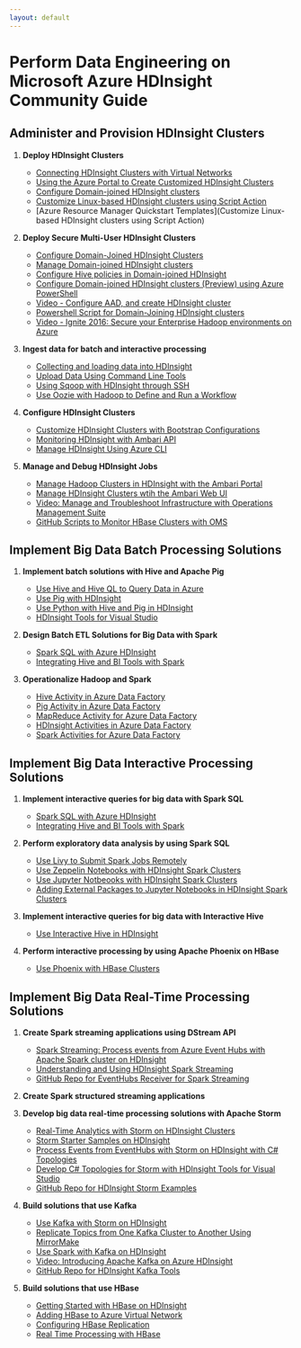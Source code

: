 ```yaml
---
layout: default
---
```


# Perform Data Engineering on Microsoft Azure HDInsight Community Guide

## Administer and Provision HDInsight Clusters

1. **Deploy HDInsight Clusters**

	- [Connecting HDInsight Clusters with Virtual Networks](https://docs.microsoft.com/en-us/azure/hdinsight/hdinsight-extend-hadoop-virtual-network)
	- [Using the Azure Portal to Create Customized HDInsight Clusters](https://blogs.msdn.microsoft.com/cindygross/2015/02/26/create-hdinsight-cluster-in-azure-portal/)
	- [Configure Domain-joined HDInsight clusters](https://docs.microsoft.com/en-us/azure/hdinsight/hdinsight-domain-joined-configure)
	- [Customize Linux-based HDInsight clusters using Script Action](https://docs.microsoft.com/en-us/azure/hdinsight/hdinsight-hadoop-customize-cluster-linux)
	- [Azure Resource Manager Quickstart Templates](Customize Linux-based HDInsight clusters using Script Action)

2. **Deploy Secure Multi-User HDInsight Clusters**

	-  [Configure Domain-Joined HDInsight Clusters](https://docs.microsoft.com/en-us/azure/hdinsight/hdinsight-domain-joined-configure)
	-  [Manage Domain-joined HDInsight clusters](https://docs.microsoft.com/en-us/azure/hdinsight/hdinsight-domain-joined-manage)
	-  [Configure Hive policies in Domain-joined HDInsight](https://docs.microsoft.com/en-us/azure/hdinsight/hdinsight-domain-joined-run-hive)
	-  [Configure Domain-joined HDInsight clusters (Preview) using Azure PowerShell](https://docs.microsoft.com/en-us/azure/hdinsight/hdinsight-domain-joined-configure-use-powershell)
	-  [Video - Configure AAD, and create HDInsight cluster](https://www.youtube.com/watch?v=D1_pGdTiicY)
	-  [Powershell Script for Domain-Joining HDInsight clusters](https://github.com/HDInsight/DomainJoinedHDInsight)
	-  [Video - Ignite 2016: Secure your Enterprise Hadoop environments on Azure](https://myignite.microsoft.com/videos/3102)

3. **Ingest data for batch and interactive processing**

	-  [Collecting and loading data into HDInsight](https://msdn.microsoft.com/en-us/library/dn749794.aspx)
	-  [Upload Data Using Command Line Tools](https://docs.microsoft.com/en-us/azure/hdinsight/hdinsight-upload-data)
	-  [Using Sqoop with HDInsight through SSH](https://docs.microsoft.com/en-us/azure/hdinsight/hdinsight-use-sqoop-mac-linux)
	-  [Use Oozie with Hadoop to Define and Run a Workflow](https://docs.microsoft.com/en-us/azure/hdinsight/hdinsight-use-oozie-linux-mac)

4. **Configure HDInsight Clusters**

	-  [Customize HDInsight Clusters with Bootstrap Configurations](https://docs.microsoft.com/en-us/azure/hdinsight/hdinsight-hadoop-customize-cluster-bootstrap)
	-  [Monitoring HDInsight with Ambari API](https://docs.microsoft.com/en-us/azure/hdinsight/hdinsight-monitor-use-ambari-api)
	-  [Manage HDInsight Using Azure CLI](https://docs.microsoft.com/en-us/azure/hdinsight/hdinsight-administer-use-command-line)

5. **Manage and Debug HDInsight Jobs**

	-  [Manage Hadoop Clusters in HDInsight with the Ambari Portal](https://docs.microsoft.com/en-us/azure/hdinsight/hdinsight-administer-use-portal-linux)
	-  [Manage HDInsight Clusters wtih the Ambari Web UI](https://docs.microsoft.com/en-us/azure/hdinsight/hdinsight-hadoop-manage-ambari)
	- [Video: Manage and Troubleshoot Infrastructure with Operations Management Suite](https://www.youtube.com/watch?v=n9RBu02fnmk)
	- [GitHub Scripts to Monitor HBase Clusters with OMS](https://github.com/Azure/hbase-utils)

## Implement Big Data Batch Processing Solutions

1. **Implement batch solutions with Hive and Apache Pig**

	- [Use Hive and Hive QL to Query Data in Azure](https://docs.microsoft.com/en-us/azure/hdinsight/hdinsight-use-hive)
	- [Use Pig with HDInsight](https://docs.microsoft.com/en-us/azure/hdinsight/hdinsight-use-pig)
	- [Use Python with Hive and Pig in HDInsight](https://docs.microsoft.com/en-us/azure/hdinsight/hdinsight-python)
	- [HDInsight Tools for Visual Studio](https://docs.microsoft.com/en-us/azure/hdinsight/hdinsight-hadoop-visual-studio-tools-get-started)

2. **Design Batch ETL Solutions for Big Data with Spark**

	- [Spark SQL with Azure HDInsight](https://docs.microsoft.com/en-us/azure/hdinsight/hdinsight-apache-spark-jupyter-spark-sql)
	- [Integrating Hive and BI Tools with Spark](https://docs.microsoft.com/en-us/azure/hdinsight/hdinsight-apache-spark-use-bi-tools)

3. **Operationalize Hadoop and Spark**

	- [Hive Activity in Azure Data Factory](https://docs.microsoft.com/en-us/azure/data-factory/data-factory-hive-activity)
	- [Pig Activity in Azure Data Factory](https://docs.microsoft.com/en-us/azure/data-factory/data-factory-pig-activity)
	- [MapReduce Activity for Azure Data Factory](https://docs.microsoft.com/en-us/azure/data-factory/data-factory-map-reduce)
	- [HDInsight Activities in Azure Data Factory](https://docs.microsoft.com/en-us/azure/data-factory/data-factory-data-transformation-activities)
	- [Spark Activities for Azure Data Factory](https://docs.microsoft.com/en-us/azure/data-factory/data-factory-spark)

## Implement Big Data Interactive Processing Solutions

1. **Implement interactive queries for big data with Spark SQL**

	- [Spark SQL with Azure HDInsight](https://docs.microsoft.com/en-us/azure/hdinsight/hdinsight-apache-spark-jupyter-spark-sql)
	- [Integrating Hive and BI Tools with Spark](https://docs.microsoft.com/en-us/azure/hdinsight/hdinsight-apache-spark-use-bi-tools)
2. **Perform exploratory data analysis by using Spark SQL**
	- [Use Livy to Submit Spark Jobs Remotely](https://docs.microsoft.com/en-us/azure/hdinsight/hdinsight-apache-spark-livy-rest-interface)
	- [Use Zeppelin Notebooks with HDInsight Spark Clusters](https://docs.microsoft.com/en-us/azure/hdinsight/hdinsight-apache-spark-zeppelin-notebook)
	- [Use Jupyter Notbeooks with HDInsight Spark Clusters](https://docs.microsoft.com/en-us/azure/hdinsight/hdinsight-apache-spark-jupyter-notebook-kernels)
	- [Adding External Packages to Jupyter Notebooks in HDInsight Spark Clusters](https://docs.microsoft.com/en-us/azure/hdinsight/hdinsight-apache-spark-jupyter-notebook-use-external-packages)
3. **Implement interactive queries for big data with Interactive Hive**
	- [Use Interactive Hive in HDInsight](https://docs.microsoft.com/en-us/azure/hdinsight/hdinsight-hadoop-use-interactive-hive)
4. **Perform interactive processing by using Apache Phoenix on HBase**
	- [Use Phoenix with HBase Clusters](https://docs.microsoft.com/en-us/azure/hdinsight/hdinsight-hbase-phoenix-squirrel-linux)


## Implement Big Data Real-Time Processing Solutions

1. **Create Spark streaming applications using DStream API**

	- [Spark Streaming: Process events from Azure Event Hubs with Apache Spark cluster on HDInsight](https://docs.microsoft.com/en-us/azure/hdinsight/hdinsight-apache-spark-eventhub-streaming)
	- [Understanding and Using HDInsight Spark Streaming](https://blogs.msdn.microsoft.com/shanyu/2015/09/18/understanding-and-using-hdinsight-spark-streaming/)
	- [GitHub Repo for EventHubs Receiver for Spark Streaming](https://github.com/hdinsight/spark-eventhubs)

2. **Create Spark structured streaming applications**


3. **Develop big data real-time processing solutions with Apache Storm**

	- [Real-Time Analytics with Storm on HDInsight Clusters](https://docs.microsoft.com/en-us/azure/hdinsight/hdinsight-storm-overview)
	- [Storm Starter Samples on HDInsight](https://docs.microsoft.com/en-us/azure/hdinsight/hdinsight-apache-storm-tutorial-get-started)
	- [Process Events from EventHubs with Storm on HDInsight with C# Topologies](https://docs.microsoft.com/en-us/azure/hdinsight/hdinsight-storm-develop-csharp-event-hub-topology)
	- [Develop C# Topologies for Storm with HDInsight Tools for Visual Studio](https://docs.microsoft.com/en-us/azure/hdinsight/hdinsight-storm-develop-csharp-visual-studio-topology)
	- [GitHub Repo for HDInsight Storm Examples](https://github.com/hdinsight/hdinsight-storm-examples)

4. **Build solutions that use Kafka**

	- [Use Kafka with Storm on HDInsight](https://azure.microsoft.com/en-us/resources/samples/hdinsight-storm-java-kafka/)
	- [Replicate Topics from One Kafka Cluster to Another Using MirrorMake](https://docs.microsoft.com/en-us/azure/hdinsight/hdinsight-apache-kafka-mirroring)
	- [Use Spark with Kafka on HDInsight](https://docs.microsoft.com/en-us/azure/hdinsight/hdinsight-apache-spark-with-kafka)
	- [Video: Introducing Apache Kafka on Azure HDInsight](https://channel9.msdn.com/Shows/Azure-Friday/Introducing-Apache-Kafka-on-Azure-HDInsight)
	- [GitHub Repo for HDInsight Kafka Tools](https://github.com/hdinsight/hdinsight-kafka-tools)


5. **Build solutions that use HBase**

	- [Getting Started with HBase on HDInsight](https://docs.microsoft.com/en-us/azure/hdinsight/hdinsight-hbase-tutorial-get-started)
	- [Adding HBase to Azure Virtual Network](https://docs.microsoft.com/en-us/azure/hdinsight/hdinsight-hbase-provision-vnet)
	- [Configuring HBase Replication](https://docs.microsoft.com/en-us/azure/hdinsight/hdinsight-hbase-replication)
	- [Real Time Processing with HBase](https://docs.microsoft.com/en-us/azure/hdinsight/hdinsight-hbase-analyze-twitter-sentiment)